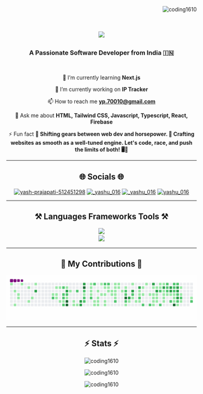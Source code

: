 <p align="right"> <img src="https://komarev.com/ghpvc/?username=coding1610&label=Profile%20views&color=0e75b6&style=flat" alt="coding1610" /> </p>

<h1 align="center">
  <img src="https://readme-typing-svg.herokuapp.com/?font=Righteous&size=35&center=true&vCenter=true&width=500&height=70&duration=5000&lines=Hi+There+👋🏻;+I'm+Yash+Prajapati.;" />
</h1>

<h3 align="center">A Passionate Software Developer from India 🇮🇳</h3>

<br/>

<div align="center">

  🌱 I’m currently learning **Next.js**

  🔭 I’m currently working on **IP Tracker**
  
  📫 How to reach me **yp.70010@gmail.com**

  💬 Ask me about **HTML, Tailwind CSS, Javascript, Typescript, React, Firebase**

  ⚡ Fun fact **🔧 Shifting gears between web dev and horsepower. 🚀 Crafting websites as smooth as a well-tuned engine. Let's code, race, and push the limits of both! 🖥🏁**
 
</div>

<hr/>

<div align="center" >

<h2>🌐 Socials 🌐</h2>

<a href="https://linkedin.com/in/yash-prajapati-512451298" target="_blank"><img align="center" src="https://raw.githubusercontent.com/rahuldkjain/github-profile-readme-generator/master/src/images/icons/Social/linked-in-alt.svg" alt="yash-prajapati-512451298" height="30" width="40" /></a>
<a href="https://instagram.com/_yashu_016" target="_blank"><img align="center" src="https://raw.githubusercontent.com/rahuldkjain/github-profile-readme-generator/master/src/images/icons/Social/instagram.svg" alt="_yashu_016" height="30" width="40" /></a>
<a href="https://www.leetcode.com/_yashu_016" target="_blank"><img align="center" src="https://raw.githubusercontent.com/rahuldkjain/github-profile-readme-generator/master/src/images/icons/Social/leet-code.svg" alt="_yashu_016" height="30" width="40" /></a>
<a href="https://www.naukri.com/code360/profile/yashu_016" target="_blank"><img align="center" src="https://coursereport-production.imgix.net/uploads/school/logo/1323/original/Coding_Ninjas_logo.jpeg?w=200&h=200" alt="yashu_016" height="35" width="35" /></a>

</div>

<hr/>

<div align="center">

  <h2>⚒️ Languages Frameworks Tools ⚒️</h2>

  <a href="https://skillicons.dev">
    <img src="https://skillicons.dev/icons?i=c,cpp,html,css,tailwindcss,javascript,typescript,react" /><br>
    <img src="https://skillicons.dev/icons?i=redux,next,vscode,vite,npm,firebase,git,github"/>
  </a>
  
</div>

<hr/>

<div align="center">
  
  <h2>🐍 My Contributions 🐍</h2>  

  ![MasterHead](https://raw.githubusercontent.com/Platane/snk/output/github-contribution-grid-snake.gif)
  
</div>

<hr/>

<div align="center">

  <h2>⚡ Stats ⚡</h2>

  <p><img src="https://github-readme-stats.vercel.app/api/top-langs?username=coding1610&show_icons=true&locale=en&layout=compact" alt="coding1610" /></p>

  <p><img src="https://github-readme-stats.vercel.app/api?username=coding1610&show_icons=true&locale=en" alt="coding1610" /></p>

  <p><img src="https://camo.githubusercontent.com/1552cf5af5da1ca0a64524a59892ef79d20c2b11b5b184c12a44dd17c6cdb614/68747470733a2f2f6769746875622d726561646d652d73747265616b2d73746174732e6865726f6b756170702e636f6d2f3f757365723d636f64696e673136313026" alt="coding1610" /></p>
  
</div>
